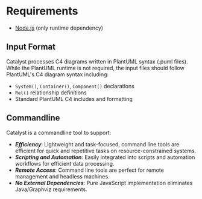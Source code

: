 # Requirements

- [Node.js](https://nodejs.org) (only runtime dependency)

## Input Format

Catalyst processes C4 diagrams written in PlantUML syntax (.puml files). While the PlantUML runtime is not required, the input files should follow PlantUML's C4 diagram syntax including:

- `System()`, `Container()`, `Component()` declarations
- `Rel()` relationship definitions  
- Standard PlantUML C4 includes and formatting

## Commandline

Catalyst is a commandline tool to support:

- ***Efficiency***: Lightweight and task-focused, command line tools are efficient
  for quick and repetitive tasks on resource-constrained systems.
- ***Scripting and Automation***: Easily integrated into scripts and automation
  workflows for efficient data processing.
- ***Remote Access***: Command line tools are perfect for remote management and
  headless machines.
- ***No External Dependencies***: Pure JavaScript implementation eliminates Java/Graphviz requirements.
